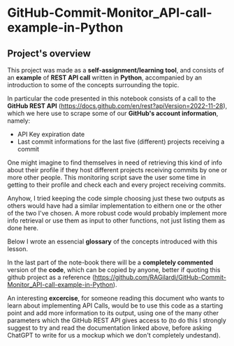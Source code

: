 # GitHub-Commit-Monitor_API-call-example-in-Python
## Project's overview
This project was made as a **self-assignment/learning tool**, and consists of an **example** of **REST API call** written in **Python**, accompanied by an introduction to some of the concepts surrounding the topic. 

In particular the code presented in this notebook consists of a call to the **GitHub REST API** (https://docs.github.com/en/rest?apiVersion=2022-11-28), which we here use to scrape some of our **GitHub's account information**, namely:
- API Key expiration date
- Last commit informations for the last five (different) projects receiving a commit

One might imagine to find themselves in need of retrieving this kind of info about their profile if they host different projects receiving commits by one or more other people. This monitoring script save the user some time in getting to their profile and check each and every project receiving commits.

Anyhow, I tried keeping the code simple choosing just these two outputs as others would have had a similar implementation to eithern one or the other of the two I've chosen. A more robust code would probably implement more info retrieval or use them as input to other functions, not just listing them as done here.

Below I wrote an essencial **glossary** of the concepts introduced with this lesson.

In the last part of the note-book there will be a **completely commented** version of the **code**, which can be copied by anyone, better if quoting this github project as a reference (https://github.com/RAGilardi/GitHub-Commit-Monitor_API-call-example-in-Python).

An interesting **excercise**, for someone reading this document who wants to learn about implementing API Calls, would be to use this code as a starting point and add more information to its output, using one of the many other parameters which the GitHub REST API gives access to (to do this I strongly suggest to try and read the documentation linked above, before asking ChatGPT to write for us a mockup which we don't completely undestand).
